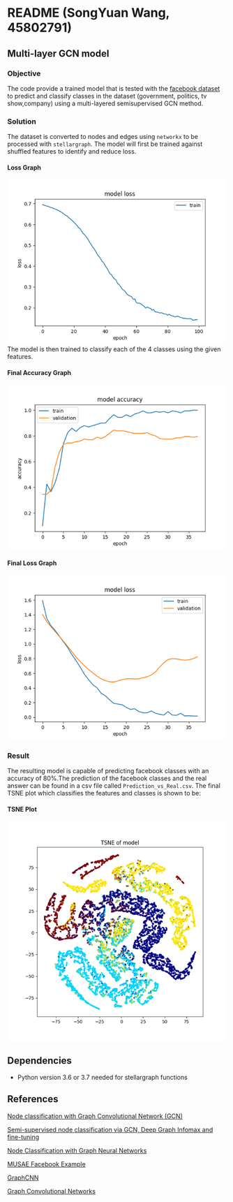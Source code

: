 # README (SongYuan Wang, 45802791)
## Multi-layer GCN model
### Objective
The code provide a trained model 
that is tested with the [facebook 
dataset](https://snap.stanford.edu/data/facebook_large.zip) to predict and classify
classes in the dataset (government, 
politics, tv show,company) using
a multi-layered semisupervised
GCN method. 
### Solution
The dataset is converted
to nodes and edges using `networkx`
to be processed with `stellargraph`.
The model will first be trained 
against shuffled features to identify
and reduce loss.
#### Loss Graph
![pretraining_loss](pretraining_plot.png)
The model is then trained to classify
each of the 4 classes using the 
given features.
#### Final Accuracy Graph
![final_accuracy](pretrained_plot_accuracy.png)
#### Final Loss Graph
![Final_loss](pretrained_plot_loss.png)
### Result
The resulting model is capable of 
predicting facebook classes with
an accuracy of 80%.The prediction
of the facebook classes and the
real answer can be found in a csv
file called `Prediction_vs_Real.csv`.
The final TSNE plot which classifies 
the features and classes is shown 
to be:
#### TSNE Plot
![TSNE](TSNE.png)
## Dependencies
* Python version 3.6 or 3.7 needed
for stellargraph functions
## References
[Node classification with Graph Convolutional Network (GCN)](https://stellargraph.readthedocs.io/en/stable/demos/node-classification/gcn-node-classification.html)

[Semi-supervised node classification via GCN, Deep Graph Infomax and fine-tuning](https://stellargraph.readthedocs.io/en/stable/demos/node-classification/gcn-deep-graph-infomax-fine-tuning-node-classification.html)

[Node Classification with Graph Neural Networks](https://colab.research.google.com/github/keras-team/keras-io/blob/master/examples/graph/ipynb/gnn_citations.ipynb#scrollTo=M3UdKqQHPdAh)

[MUSAE Facebook Example](https://www.kaggle.com/code/rozemberczki/musae-facebook-example/notebook)

[GraphCNN](https://vermamachinelearning.github.io/keras-deep-graph-learning/Layers/Convolution/graph_conv_layer/)

[Graph Convolutional Networks](https://antonsruberts.github.io/graph/gcn/)

